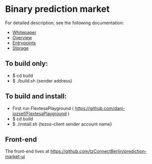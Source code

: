 # Binary prediction market

For detailed description, see the following documentation:

* [Whitepaper](https://hackmd.io/Myz42MwqTTmd3Tdk2V-LjA?view)
* [Overview](docs/overview.md)
* [Entrypoints](docs/entrypoints.md)
* [Storage](docs/storage.md)

## To build only:

* $ cd build
* $ ./build.sh {sender address}

## To build and install:

* First run FlextesaPlayground ( https://github.com/dani-jozsef/FlextesaPlayground )
* $ cd build
* $ ./install.sh {tezos-client sender account name}

## Front-end

The front-end lives at https://github.com/tzConnectBerlin/prediction-market-ui
